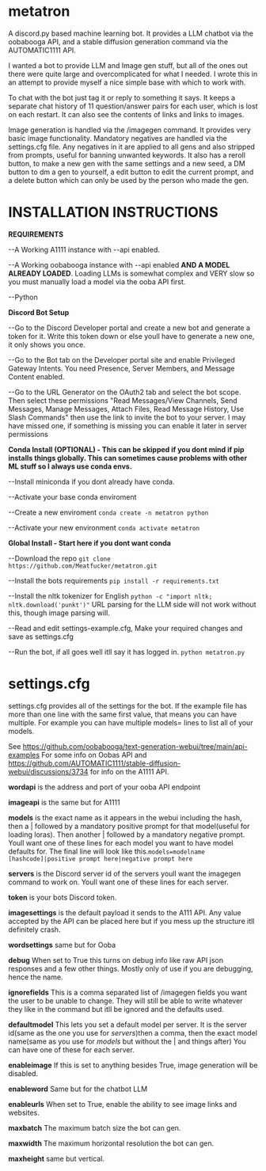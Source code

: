 # metatron
A discord.py based machine learning bot. It provides a LLM chatbot via the oobabooga API, and a stable diffusion generation command via the AUTOMATIC1111 API.

I wanted a bot to provide LLM and Image gen stuff, but all of the ones out there were quite large and overcomplicated for what I needed. I wrote this in an attempt to provide myself a nice simple base with which to work with. 

To chat with the bot just tag it or reply to something it says. It keeps a separate chat history of 11 question/answer pairs for each user, which is lost on each restart. It can also see the contents of links and links to images. 

Image generation is handled via the /imagegen command. It provides very basic image functionality. Mandatory negatives are handled via the settings.cfg file. Any negatives in it are applied to all gens and also stripped from prompts, useful for banning unwanted keywords. It also has a reroll button, to make a new gen with the same settings and a new seed, a DM button to dm a gen to yourself, a edit button to edit the current prompt, and a delete button which can only be used by the person who made the gen.


# INSTALLATION INSTRUCTIONS

**REQUIREMENTS**

--A Working A1111 instance with --api enabled.

--A Working oobabooga instance with --api enabled **AND A MODEL ALREADY LOADED**. Loading LLMs is somewhat complex and VERY slow so you must manually load a model via the ooba API first.

--Python

**Discord Bot Setup**

--Go to the Discord Developer portal and create a new bot and generate a token for it. Write this token down or else youll have to generate a new one, it only shows you once.

--Go to the Bot tab on the Developer portal site and enable Privileged Gateway Intents. You need Presence, Server Members, and Message Content enabled.

--Go to the URL Generator on the OAuth2 tab and select the bot scope. Then select these permissions "Read Messages/View Channels, Send Messages, Manage Messages, Attach Files, Read Message History, Use Slash Commands" then use the link to invite the bot to your server. I may have missed one, if something is missing you can enable it later in server permissions

**Conda Install (OPTIONAL) - This can be skipped if you dont mind if pip installs things globally. This can sometimes cause problems with other ML stuff so I always use conda envs.**

--Install miniconda if you dont already have conda.

--Activate your base conda enviroment

--Create a new enviroment `conda create -n metatron python`

--Activate your new environment `conda activate metatron`

**Global Install - Start here if you dont want conda**

--Download the repo `git clone https://github.com/Meatfucker/metatron.git`

--Install the bots requirements `pip install -r requirements.txt`

--Install the nltk tokenizer for English `python -c "import nltk; nltk.download('punkt')"` URL parsing for the LLM side will not work without this, though image parsing will.

--Read and edit settings-example.cfg, Make your required changes and save as settings.cfg

--Run the bot, if all goes well itll say it has logged in. `python metatron.py`



# settings.cfg

settings.cfg provides all of the settings for the bot. If the example file has more than one line with the same first value, that means you can have multiple. For example you can have multiple models= lines to list all of your models.

See https://github.com/oobabooga/text-generation-webui/tree/main/api-examples For some info on Oobas API and https://github.com/AUTOMATIC1111/stable-diffusion-webui/discussions/3734 for info on the A1111 API.

**wordapi** is the address and port of your ooba API endpoint

**imageapi** is the same but for A1111

**models** is the exact name as it appears in the webui including the hash, then a | followed by a mandatory positive prompt for that model(useful for loading loras). Then another | followed by a mandatory negative prompt. Youll want one of these lines for each model you want to have model defaults for. The final line will look like this.`models=modelname [hashcode]|positive prompt here|negative prompt here`

**servers** is the Discord server id of the servers youll want the imagegen command to work on. Youll want one of these lines for each server.

**token** is your bots Discord token.

**imagesettings** is the default payload it sends to the A111 API. Any value accepted by the API can be placed here but if you mess up the structure itll definitely crash.

**wordsettings** same but for Ooba

**debug** When set to True this turns on debug info like raw API json responses and a few other things. Mostly only of use if you are debugging, hence the name.

**ignorefields** This is a comma separated list of /imagegen fields you want the user to be unable to change. They will still be able to write whatever they like in the command but itll be ignored and the defaults used.

**defaultmodel** This lets you set a default model per server. It is the server id(same as the one you use for *servers*)then a comma, then the exact model name(same as you use for *models* but without the | and things after) You can have one of these for each server.

**enableimage** If this is set to anything besides True, image generation will be disabled.

**enableword** Same but for the chatbot LLM

**enableurls** When set to True, enable the ability to see image links and websites.

**maxbatch** The maximum batch size the bot can gen.

**maxwidth** The maximum horizontal resolution the bot can gen.

**maxheight** same but vertical.
